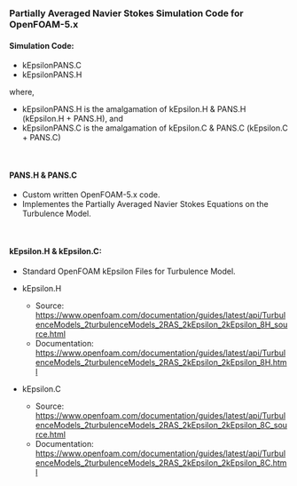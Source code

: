 ### Partially Averaged Navier Stokes Simulation Code for OpenFOAM-5.x

#### Simulation Code:
- kEpsilonPANS.C
- kEpsilonPANS.H

where,
- kEpsilonPANS.H is the amalgamation of kEpsilon.H & PANS.H (kEpsilon.H + PANS.H), and
- kEpsilonPANS.C is the amalgamation of kEpsilon.C & PANS.C (kEpsilon.C + PANS.C)

<br>

#### PANS.H & PANS.C
- Custom written OpenFOAM-5.x code.
- Implementes the Partially Averaged Navier Stokes Equations on the Turbulence Model.

<br>

#### kEpsilon.H & kEpsilon.C:
- Standard OpenFOAM kEpsilon Files for Turbulence Model.
  
- kEpsilon.H
   - Source: https://www.openfoam.com/documentation/guides/latest/api/TurbulenceModels_2turbulenceModels_2RAS_2kEpsilon_2kEpsilon_8H_source.html
   - Documentation: https://www.openfoam.com/documentation/guides/latest/api/TurbulenceModels_2turbulenceModels_2RAS_2kEpsilon_2kEpsilon_8H.html
   
- kEpsilon.C
   - Source: https://www.openfoam.com/documentation/guides/latest/api/TurbulenceModels_2turbulenceModels_2RAS_2kEpsilon_2kEpsilon_8C_source.html
   - Documentation: https://www.openfoam.com/documentation/guides/latest/api/TurbulenceModels_2turbulenceModels_2RAS_2kEpsilon_2kEpsilon_8C.html

<br>
